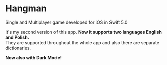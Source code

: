 # Hangman
Single and Multiplayer game developed for iOS in Swift 5.0

It's my second version of this app. <b>Now it supports two languages English and Polish.</b>  <br>
They are supported throughout the 
whole app and also there are separate dictionaries.

<b> Now also with Dark Mode! </b>
